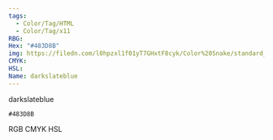 ```yaml
---
tags:
  - Color/Tag/HTML
  - Color/Tag/x11
RBG: 
Hex: "#483D8B"
img: https://filedn.com/l0hpzxl1f01yT7GHxtF8cyk/Color%20Snake/standard_csv_to_svg/%23/#483D8B.svg
CMYK: 
HSL: 
Name: darkslateblue
---
```

darkslateblue
```palette
#483D8B
```
RGB
CMYK
HSL